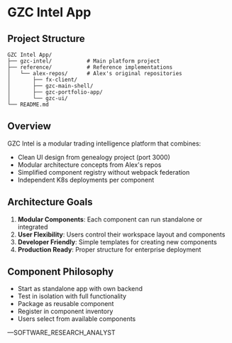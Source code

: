 # GZC Intel App

## Project Structure

```
GZC Intel App/
├── gzc-intel/           # Main platform project
├── reference/           # Reference implementations
│   └── alex-repos/      # Alex's original repositories
│       ├── fx-client/
│       ├── gzc-main-shell/
│       ├── gzc-portfolio-app/
│       └── gzc-ui/
└── README.md
```

## Overview

GZC Intel is a modular trading intelligence platform that combines:
- Clean UI design from genealogy project (port 3000)
- Modular architecture concepts from Alex's repos
- Simplified component registry without webpack federation
- Independent K8s deployments per component

## Architecture Goals

1. **Modular Components**: Each component can run standalone or integrated
2. **User Flexibility**: Users control their workspace layout and components
3. **Developer Friendly**: Simple templates for creating new components
4. **Production Ready**: Proper structure for enterprise deployment

## Component Philosophy

- Start as standalone app with own backend
- Test in isolation with full functionality
- Package as reusable component
- Register in component inventory
- Users select from available components

—SOFTWARE_RESEARCH_ANALYST